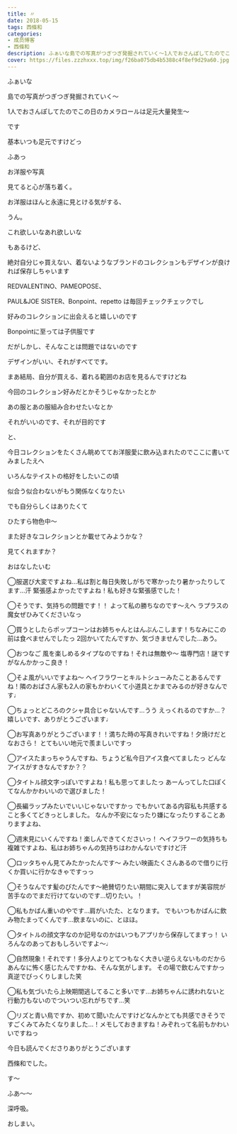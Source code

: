 ```yaml
---
title: 〃
date: 2018-05-15
tags: 西條和
categories: 
- 成员博客
- 西條和
description: ふぁいな島での写真がつぎつぎ発掘されていく〜1人でおさんぽしてたのでこの日のカメラロールは足元大量発生〜...
cover: https://files.zzzhxxx.top/img/f26ba075db4b5388c4f8ef9d29a60.jpg 
---
```





ふぁいな











































島での写真がつぎつぎ発掘されていく〜










1人でおさんぽしてたのでこの日のカメラロールは足元大量発生〜








です








基本いつも足元ですけどっ









ふあっ









お洋服や写真










見てると心が落ち着く。










お洋服はほんと永遠に見とける気がする、







うん。










これ欲しいなあれ欲しいな








もあるけど、











絶対自分じゃ買えない、着ないようなブランドのコレクションもデザインが良ければ保存しちゃいます













REDVALENTINO、PAMEOPOSE、

PAUL&JOE SISTER、Bonpoint、repetto は毎回チェックチェックでし









好みのコレクションに出会えると嬉しいのです













Bonpointに至っては子供服です












だがしかし、そんなことは問題ではないのです












デザインがいい、それがすべてです。











まあ結局、自分が買える、着れる範囲のお店を見るんですけどね











今回のコレクション好みだとかそうじゃなかったとか









あの服とあの服組み合わせたいなとか










それがいいのです、それが目的です













と、











今日コレクションをたくさん眺めててお洋服愛に飲み込まれたのでここに書いてみましたえへ
















いろんなテイストの格好をしたいこの頃













似合う似合わないがもう関係なくなりたい










でも自分らしくはありたくて










ひたすら物色中〜











また好きなコレクションとか載せてみようかな？










見てくれますか？
















おはなしたいむ



◯服選び大変ですよね…私は割と毎日失敗しがちで寒かったり暑かったりしてます…汗
緊張感よかったですよね！私も好きな緊張感でした！



◯そうです、気持ちの問題です！！
よって私の勝ちなのです〜えへ
ラプラスの魔女ぜひみてくださいなっ



◯買うとしたらポップコーンはお姉ちゃんとはんぶんこします！ちなみにこの前は食べませんでしたっ
2回かいてたんですか、気づきませんでした…あう。






◯おつなご
風を楽しめるタイプなのですね！それは無敵や〜
塩専門店！謎ですがなんかかっこ良き！



◯そよ風がいいですよね〜
ヘイフラワーとキルトシューみたことあるんですね！隣のおばさん家も2人の家もかわいくて小道具とかまでみるのが好きなんです♩




◯ちょっとどころのクシャ具合じゃないんです…うう
えっくれるのですか…？嬉しいです、ありがとうございます♩




◯お写真ありがとうございます！！満ちた時の写真きれいですね！夕焼けだとなおさら！
とてもいい地元で羨ましいですっ




◯アイスたまっちゃうんですね、ちょうど私今日アイス食べてましたっ
どんなアイスがすきなんですか？？




◯タイトル顔文字っぽいですよね！私も思ってましたっ
あーんってした口ぽくてなんかかわいいので選びました！




◯長編ラップみたいでいいじゃないですかっ
でもかいてある内容私も共感すること多くてどきっとしました。
なんか不安になったり嫌になったりすることありますよね、



◯週末見にいくんですね！楽しんできてくださいっ！
ヘイフラワーの気持ちも複雑ですよね、私はお姉ちゃんの気持ちはわかんないですけど汗




◯ロッタちゃん見てみたかったんです〜
みたい映画たくさんあるので借りに行くか買いに行かなきゃですっっ






◯そうなんです髪のびたんです〜絶賛切りたい期間に突入してますが美容院が苦手なのでまだ行けてないのです…切りたい。！




◯私もかばん重いのやです…肩がいたた、となります。
でもいつもかばんに飲み物たまってくんです…飲まないのに、とほほ。




◯タイトルの顔文字なのか記号なのかはいつもアプリから保存してますっ！
いろんなのあっておもしろいですよ〜♩





◯自然現象！それです！多分人よりとてつもなく大きい逆らえないものだからあんなに怖く感じたんですかね、そんな気がします。
その場で飲むんですかっ真逆でびっくりしました笑





◯私も気づいたら上映期間逃してること多いです…お姉ちゃんに誘われないと行動力もないのでついつい忘れがちです…笑





◯リズと青い鳥ですか、初めて聞いたんですけどなんかとても共感できそうですごくみてみたくなりました…！メモしておきますね！みぞれって名前もかわいいですねっ





今日も読んでくださりありがとうございます






西條和でした。










す〜







ふあ〜〜












深呼吸。









おしまい。


